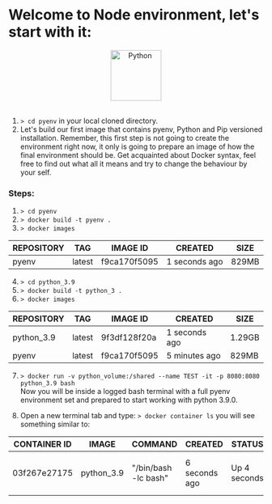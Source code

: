 # Welcome to Node environment, let's start with it:
<center><img src="https://upload.wikimedia.org/wikipedia/commons/thumb/c/c3/Python-logo-notext.svg/100px-Python-logo-notext.svg.png" width="100" height="auto" alt="Python"></center>  
<br>

1. ```> cd pyenv``` in your local cloned directory.
2. Let's build our first image that contains pyenv, Python and Pip versioned installation. Remember, this first step is not going to create the environment right now, it only is going to prepare an image of how the final environment should be.
Get acquainted about Docker syntax, feel free to find out what all it means and try to change the behaviour by your self.

  ### Steps:
  1. ```> cd pyenv```   
  2. ```> docker build -t pyenv .``` 
  3. ```> docker images```  

|REPOSITORY|TAG|IMAGE ID|CREATED|SIZE|    
|---|---|---|---|---|    
|pyenv|latest|f9ca170f5095|1 seconds ago|829MB|  

  4. ```> cd python_3.9```  
  5. ```> docker build -t python_3 .``` 
  6. ```> docker images```  

|REPOSITORY|TAG|IMAGE ID|CREATED|SIZE|    
|---|---|---|---|---|    
|python_3.9|latest|9f3df128f20a|1 seconds ago|1.29GB|  
|pyenv|latest|f9ca170f5095|5 minutes ago|829MB|  

  7. ```> docker run -v python_volume:/shared --name TEST -it -p 8080:8080 python_3.9 bash```  
    Now you will be inside a logged bash terminal with a full pyenv environment set and prepared to start working with python 3.9.0.

  8. Open a new terminal tab and type: ```> docker container ls``` you will see something similar to:  

|CONTAINER ID|IMAGE|COMMAND|CREATED|STATUS|PORTS|NAMES|
|---|---|---|---|---|---|---|
|03f267e27175|python_3.9|"/bin/bash -lc bash"|6 seconds ago|Up 4 seconds|0.0.0.0:8080->8080/tcp, 8080/tcp /tcp|TEST|

